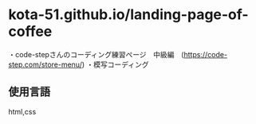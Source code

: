 # kota-51.github.io/landing-page-of-coffee
・code-stepさんのコーディング練習ページ　中級編　(https://code-step.com/store-menu/)
・模写コーディング
## 使用言語
html,css

